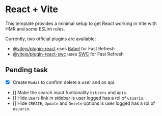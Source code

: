 # React + Vite

This template provides a minimal setup to get React working in Vite with HMR and some ESLint rules.

Currently, two official plugins are available:

- [@vitejs/plugin-react](https://github.com/vitejs/vite-plugin-react/blob/main/packages/plugin-react/README.md) uses [Babel](https://babeljs.io/) for Fast Refresh
- [@vitejs/plugin-react-swc](https://github.com/vitejs/vite-plugin-react-swc) uses [SWC](https://swc.rs/) for Fast Refresh

## Pending task
- [x] Create `Modal` to confirm delete a user and an api.
- [] Make the search input funtionality in `Users` and `Apis`.
- [] Hide `Users` link in sidebar is user logged has a rol of `usuario`.
- [] Hide `CREATE`, `Update` and `Delete` options is user logged has a rol of `usuario`.